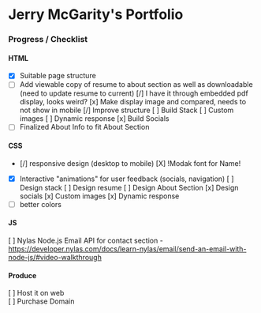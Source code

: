 # Jerry McGarity's Portfolio
### Progress / Checklist
#### HTML <br>
 - [X] Suitable page structure
 - [ ] Add viewable copy of resume to about section as well as downloadable (need to update resume to current)
    [/] I have it through embedded pdf display, looks weird? 
    [x] Make display image and compared, needs to not show in mobile
    [/] Improve structure
    [ ] Build Stack
         [ ] Custom images
         [ ] Dynamic response
    [x] Build Socials
 - [ ] Finalized About Info to fit About Section
 
#### CSS <br>
 - [/] responsive design (desktop to mobile)
   [X] !Modak font for Name!
 - [X] Interactive "animations" for user feedback (socials, navigation)
   [ ] Design stack 
   [ ] Design resume
   [ ] Design About Section
   [x] Design socials
        [x] Custom images
        [x] Dynamic response
 - [ ] better colors
#### JS 
[ ] Nylas Node.js Email API for contact section - https://developer.nylas.com/docs/learn-nylas/email/send-an-email-with-node-js/#video-walkthrough <br>
#### Produce
[ ] Host it on web<br>
[ ] Purchase Domain<br>


